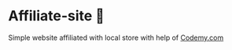 # Affiliate-site :money_mouth_face:                                                                                                                                                                                                                                                                                   
Simple website affiliated with local store
 with help of <a href="http://johnelder.com/">Codemy.com</a>

